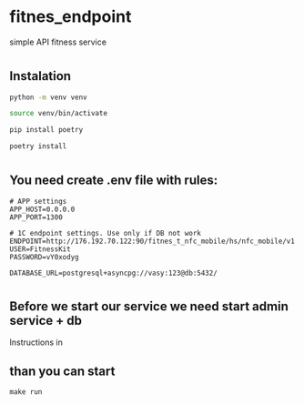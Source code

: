 # fitnes_endpoint
simple API fitness service
#
## Instalation

```bash
python -m venv venv

source venv/bin/activate

pip install poetry

poetry install
```
#
## You need create .env file with rules:
```
# APP settings
APP_HOST=0.0.0.0
APP_PORT=1300

# 1C endpoint settings. Use only if DB not work
ENDPOINT=http://176.192.70.122:90/fitnes_t_nfc_mobile/hs/nfc_mobile/v1
USER=FitnessKit
PASSWORD=vY0xodyg

DATABASE_URL=postgresql+asyncpg://vasy:123@db:5432/
```
#
## Before we start our service we need start admin service + db

Instructions in 




## than you can start
```
make run
```